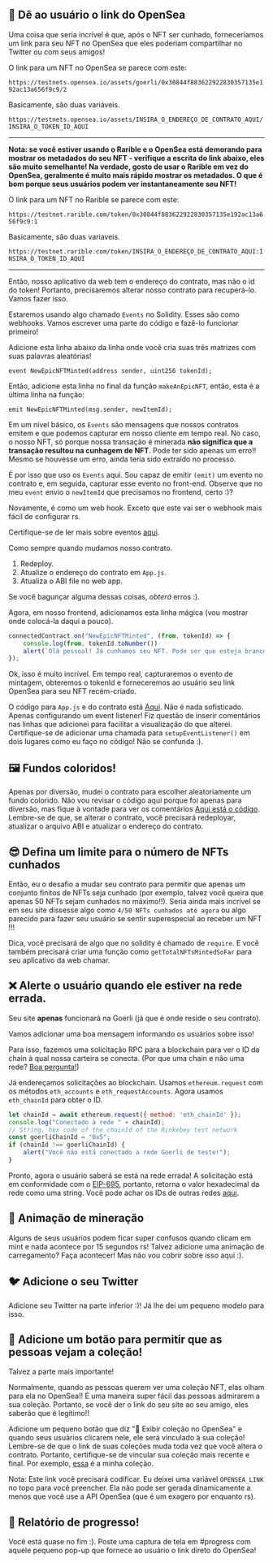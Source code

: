🌊 Dê ao usuário o link do OpenSea
--------------

Uma coisa que seria incrível é que, após o NFT ser cunhado, forneceríamos um link para seu NFT no OpenSea que eles poderiam compartilhar no Twitter ou com seus amigos!

O link para um NFT no OpenSea se parece com este:

`https://testnets.opensea.io/assets/goerli/0x30844f883622922830357135e192ac13a656f9c9/2`

Basicamente, são duas variáveis.

`https://testnets.opensea.io/assets/INSIRA_O_ENDEREÇO_DE_CONTRATO_AQUI/INSIRA_O_TOKEN_ID_AQUI`

--------------------
**Nota: se você estiver usando o Rarible e o OpenSea está demorando para mostrar os metadados do seu NFT - verifique a escrita do link abaixo, eles são muito semelhante! Na verdade, gosto de usar o Rarible em vez do OpenSea, geralmente é muito mais rápido mostrar os metadados. O que é bom porque seus usuários podem ver instantaneamente seu NFT!**

O link para um NFT no Rarible se parece com este:

`https://testnet.rarible.com/token/0x30844f883622922830357135e192ac13a656f9c9:1`

Basicamente, são duas variaveis.

`https://testnet.rarible.com/token/INSIRA_O_ENDEREÇO_DE_CONTRATO_AQUI:INSIRA_O_TOKEN_ID_AQUI`

--------------------

Então, nosso aplicativo da web tem o endereço do contrato, mas não o id do token! Portanto, precisaremos alterar nosso contrato para recuperá-lo. Vamos fazer isso.

Estaremos usando algo chamado `Events` no Solidity. Esses são como webhooks. Vamos escrever uma parte do código e fazê-lo funcionar primeiro!

Adicione esta linha abaixo da linha onde você cria suas três matrizes com suas palavras aleatórias!

`event NewEpicNFTMinted(address sender, uint256 tokenId);`

Então, adicione esta linha no final da função `makeAnEpicNFT`, então, esta é a última linha na função:

`emit NewEpicNFTMinted(msg.sender, newItemId);`

Em um nível básico, os `Events` são mensagens que nossos contratos emitem e que podemos capturar em nosso cliente em tempo real. No caso, o nosso NFT, só porque nossa transação é minerada **não significa que a transação resultou na cunhagem de NFT**. Pode ter sido apenas um erro!! Mesmo se houvesse um erro, ainda teria sido extraído no processo.

É por isso que uso os `Events` aqui. Sou capaz de emitir `(emit)` um evento no contrato e, em seguida, capturar esse evento no front-end. Observe que no meu `event` envio o `newItemId` que precisamos no frontend, certo :)?

Novamente, é como um web hook. Exceto que este vai ser o webhook mais fácil de configurar rs.

Certifique-se de ler mais sobre eventos [aqui](https://solidity.web3dev.com.br/exemplos/linguagem-v0.8.3/eventos).

Como sempre quando mudamos nosso contrato.

1. Redeploy.
2. Atualize o endereço do contrato em `App.js`.
3. Atualiza o ABI file no web app.

Se você bagunçar alguma dessas coisas, *obterá* erros :).

Agora, em nosso frontend, adicionamos esta linha mágica (vou mostrar onde colocá-la daqui a pouco).

```javascript
connectedContract.on("NewEpicNFTMinted", (from, tokenId) => {
	console.log(from, tokenId.toNumber())
	alert(`Olá pessoal! Já cunhamos seu NFT. Pode ser que esteja branco agora. Demora no máximo 10 minutos para aparecer no OpenSea. Aqui está o link: <https://testnets.opensea.io/assets/${CONTRACT_ADDRESS}/${tokenId.toNumber()}>`)
});
```

Ok, isso é muito incrível. Em tempo real, capturaremos o evento de mintagem, obteremos o tokenId e forneceremos ao usuário seu link OpenSea para seu NFT recém-criado.

O código para `App.js` e do contrato está [Aqui](https://gist.github.com/danicuki/d0e1e749ca9f8b6e79fcc0c466e60844). Não é nada sofisticado. Apenas configurando um event listener! Fiz questão de inserir comentários nas linhas que adicionei para facilitar a visualização do que alterei. Certifique-se de adicionar uma chamada para `setupEventListener()` em dois lugares como eu faço no código! Não se confunda :).

🖼 Fundos coloridos!
--------------

Apenas por diversão, mudei o contrato para escolher aleatoriamente um fundo colorido. Não vou revisar o código aqui porque foi apenas para diversão, mas fique à vontade para ver os comentários [Aqui está o código](https://gist.github.com/danicuki/14d4bceb338c0370ca4b43fe1c992598). Lembre-se de que, se alterar o contrato, você precisará redeployar, atualizar o arquivo ABI e atualizar o endereço do contrato.


😎 Defina um limite para o número de NFTs cunhados
--------------

Então, eu o desafio a mudar seu contrato para permitir que apenas um conjunto finitos de NFTs seja cunhado (por exemplo, talvez você queira que apenas 50 NFTs sejam cunhados no máximo!!). Seria ainda mais incrível se em seu site dissesse algo como `4/50 NFTs cunhados até agora` ou algo parecido para fazer seu usuário se sentir superespecial ao receber um NFT !!!

Dica, você precisará de algo que no solidity é chamado de `require`. E você também precisará criar uma função como `getTotalNFTsMintedSoFar` para seu aplicativo da web chamar.

❌ Alerte o usuário quando ele estiver na rede errada.
--------------

Seu site **apenas** funcionará na Goerli (já que é onde reside o seu contrato).

Vamos adicionar uma boa mensagem informando os usuários sobre isso!

Para isso, fazemos uma solicitação RPC para a blockchain para ver o ID da chain à qual nossa carteira se conecta. (Por que uma chain e não uma rede? [Boa pergunta!](https://ethereum.stackexchange.com/questions/37533/what-is-a-chainid-in-ethereum-how-is-it-different-than-networkid-and-how-is-it))

Já endereçamos solicitações ao blockchain. Usamos `ethereum.request` com os métodos `eth_accounts` e `eth_requestAccounts`. Agora usamos `eth_chainId` para obter o ID.

```javascript
let chainId = await ethereum.request({ method: 'eth_chainId' });
console.log("Conectado à rede " + chainId);
// String, hex code of the chainId of the Rinkebey test network
const goerliChainId = "0x5"; 
if (chainId !== goerliChainId) {
	alert("Você não está conectado a rede Goerli de teste!");
}
```
Pronto, agora o usuário saberá se está na rede errada!
A solicitação está em conformidade com o [EIP-695](https://github.com/ethereum/EIPs/blob/master/EIPS/eip-695.md), portanto, retorna o valor hexadecimal da rede como uma string.
Você pode achar os IDs de outras redes [aqui](https://docs.metamask.io/guide/ethereum-provider.html#chain-ids). 

🙉 Animação de mineração
--------------

Alguns de seus usuários podem ficar super confusos quando clicam em mint e nada acontece por 15 segundos rs! Talvez adicione uma animação de carregamento? Faça acontecer! Mas não vou cobrir sobre isso aqui :).

🐦 Adicione o seu Twitter
-----------------

Adicione seu Twitter na parte inferior :)! Já lhe dei um pequeno modelo para isso.

👀 Adicione um botão para permitir que as pessoas vejam a coleção!
-----------------

Talvez a parte mais importante!

Normalmente, quando as pessoas querem ver uma coleção NFT, elas olham para ela no OpenSea!! É uma maneira super fácil das pessoas admirarem a sua coleção. Portanto, se você der o link do seu site ao seu amigo, eles saberão que é legítimo!!

Adicione um pequeno botão que diz "🌊 Exibir coleção no OpenSea" e quando seus usuários clicarem nele, ele será vinculado à sua coleção! Lembre-se de que o link de suas coleções muda toda vez que você altera o contrato. Portanto, certifique-se de vincular sua coleção mais recente e final. Por exemplo, [essa](https://testnets.opensea.io/collection/chavesnft-s5himvlkq7) é a minha coleção.

Nota: Este link você precisará codificar. Eu deixei uma variável `OPENSEA_LINK` no topo para você preencher. Ela não pode ser gerada dinamicamente a menos que você use a API OpenSea (que é um exagero por enquanto rs).

🚨 Relatório de progresso!
-----------------

Você está quase no fim :). Poste uma captura de tela em #progress com aquele pequeno pop-up que fornece ao usuário o link direto do OpenSea!

